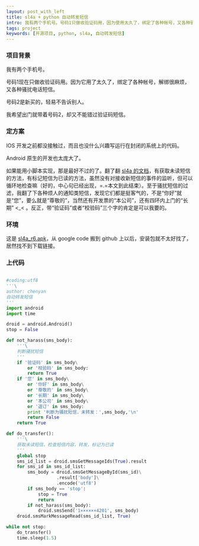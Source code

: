 ```yaml
---
layout: post_with_left
title: sl4a + python 自动转发短信
intro: 我有两个手机号。号码1只做收验证码用，因为使用太久了，绑定了各种帐号，又各种骚扰电话短信。号码2只有少数几个人知道。我希望出门就带着号码2，却又不能错过验证码短信。于是，我用 sl4a + python 写了个自动转发短信的小脚本。这样就可以少带一部烦人的手机出门啦，顺便还可以加点对骚扰短信的过滤。
tags: project
keywords: [开源项目, python, sl4a, 自动转发短信]
---
```

### 项目背景

我有两个手机号。    

号码1现在只做收验证码用。因为它用了太久了，绑定了各种帐号，解绑很麻烦，又各种骚扰电话短信。     

号码2是新买的，轻易不告诉别人。     

我希望出门就带着号码2，却又不能错过验证码短信。   


### 定方案

IOS 开发之前都没接触过，而且也没什么兴趣写运行在封闭的系统上的代码。    

Android 原生的开发也太庞大了。

如果能用小脚本实现，那是最好不过的了。翻了翻 [sl4a 的文档](http://www.mithril.com.au/android/doc/)，有获取未读短信的方法，有标记短信为已读的方法，虽然没有对接收新短信的事件的监听，但可以循环地检查嘛（好的，中心句已经出现，=.=本文到此结束）。至于骚扰短信的过滤，我翻了下各种烦人的通知类短信，发现它们都是挺客气的，不是“你好”就是“您”，要么就是“尊敬的”，当然还有开发票的“本公司”，还有四环内上门的“长期” <_< 。反正，带“验证码”或者“校验码”三个字的肯定是可以我要的。    


### 环境
这是 [sl4a_r6.apk](/download/sl4a_r6.apk)，从 google code 搬到 github 上以后，安装包就不太好找了，居然找不到下载链接。

### 上代码

```python

#coding:utf8
'''\
author: chenyan
自动转发短信
'''
import android
import time

droid = android.Android()
stop = False

def not_harass(sms_body):
    '''\
    判断骚扰短信
    '''
    if '验证码' in sms_body\
        or '校验码' in sms_body:
        return True
    if '您' in sms_body\
        or '你好' in sms_body\
        or '尊敬的' in sms_body\
        or '长期' in sms_body\
        or '本公司' in sms_body\
        or '退订' in sms_body:
        print '判断为骚扰短信，未转发：',sms_body,'\n'
        return False
    return True

def do_transfer():
    '''\
    获取未读短信，检查短信内容，转发，标记为已读
    '''
    global stop
    sms_id_list = droid.smsGetMessageIds(True).result
    for sms_id in sms_id_list:
        sms_body = droid.smsGetMessageById(sms_id)\
                   .result['body']\
                   .encode('utf8')
        if sms_body == 'stop':
            stop = True
            return
        if not_harass(sms_body):
            droid.smsSend('1××××××4201', sms_body)
    droid.smsMarkMessageRead(sms_id_list, True)

while not stop:
    do_transfer()
    time.sleep(1.5)
```

